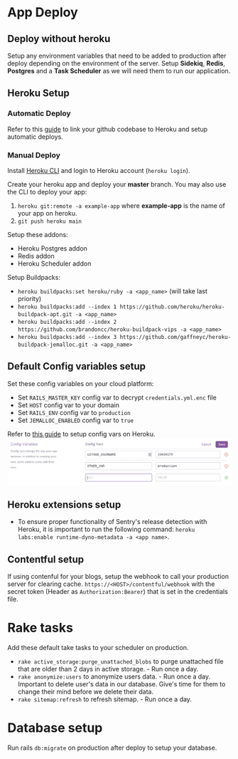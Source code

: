 # App Deploy

## Deploy without heroku

Setup any environment variables that need to be added to production after deploy depending on the environment of the server.
Setup **Sidekiq**, **Redis**, **Postgres** and a **Task Scheduler** as we will need them to run our application.

## Heroku Setup

### Automatic Deploy

Refer to this [guide](https://devcenter.heroku.com/articles/github-integration) to link your github codebase to Heroku and setup automatic deploys.

### Manual Deploy

Install [Heroku CLI](https://toolbelt.heroku.com/) and login to Heroku account (`heroku login`).

Create your heroku app and deploy your **master** branch. You may also use the CLI to deploy your app:

1. `heroku git:remote -a example-app` where **example-app** is the name of your app on heroku.
2. `git push heroku main`

Setup these addons:

- Heroku Postgres addon
- Redis addon
- Heroku Scheduler addon

Setup Buildpacks:

- `heroku buildpacks:set heroku/ruby -a <app_name>` (will take last priority)
- `heroku buildpacks:add --index 1 https://github.com/heroku/heroku-buildpack-apt.git -a <app_name>`
- `heroku buildpacks:add --index 2 https://github.com/brandoncc/heroku-buildpack-vips -a <app_name>`
- `heroku buildpacks:add --index 3 https://github.com/gaffneyc/heroku-buildpack-jemalloc.git -a <app_name>`

## Default Config variables setup

Set these config variables on your cloud platform:

- Set `RAILS_MASTER_KEY` config var to decrypt `credentials.yml.enc` file
- Set `HOST` config var to your domain
- Set `RAILS_ENV` config var to `production`
- Set `JEMALLOC_ENABLED` config var to `true`

Refer to [this guide](https://devcenter.heroku.com/articles/config-vars) to setup config vars on Heroku.
![](../docs/images/config_vars.png)

## Heroku extensions setup

- To ensure proper functionality of Sentry's release detection with Heroku, it is important to run the following command: `heroku labs:enable runtime-dyno-metadata -a <app name>`.

## Contentful setup

If using contenful for your blogs, setup the webhook to call your production server for clearing cache. `https://<HOST>/contentful/webhook` with the secret token (Header as `Authorization:Bearer`) that is set in the credentials file.

# Rake tasks

Add these default take tasks to your scheduler on production.

- `rake active_storage:purge_unattached_blobs` to purge unattached file that are older than 2 days in active storage. - Run once a day.
- `rake anonymize:users` to anonymize users data. - Run once a day. Important to delete user's data in our database. Give's time for them to change their mind before we delete their data.
- `rake sitemap:refresh` to refresh sitemap. - Run once a day.

# Database setup

Run rails `db:migrate` on production after deploy to setup your database.
